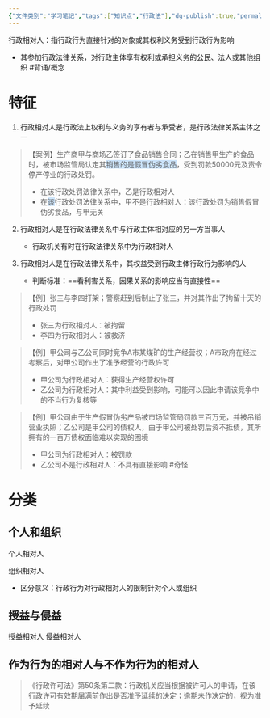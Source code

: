 ```yaml
---
{"文件类别":"学习笔记","tags":["知识点","行政法"],"dg-publish":true,"permalink":"/学习笔记studyup/知识点cheese/行政相对人/","dgPassFrontmatter":true,"created":"2024-09-19T14:15:52.372+08:00","updated":"2024-10-24T14:09:42.796+08:00"}
---
```


行政相对人：指行政行为直接针对的对象或其权利义务受到行政行为影响
- 其参加行政法律关系，对行政主体享有权利或承担义务的公民、法人或其他组织 #背诵/概念 
# 特征
1. 行政相对人是行政法上权利与义务的享有者与承受者，是行政法律关系主体之一
>【案例】生产商甲与商场乙签订了食品销售合同；乙在销售甲生产的食品时，被市场监管局认定其<span style="background:rgba(160, 204, 246, 0.55)">销售的是假冒伪劣食品</span>，受到罚款50000元及责令停产停业的行政处罚。
>- 在该行政处罚法律关系中，乙是行政相对人
>- 在<span style="background:rgba(160, 204, 246, 0.55)">该</span>行政处罚法律关系中，甲不是行政相对人：该行政处罚为销售假冒伪劣食品，与甲无关

2. 行政相对人是在行政法律关系中与行政主体相对应的另一方当事人
	- 行政机关有时在行政法律关系中为行政相对人

3. 行政相对人是在行政法律关系中，其权益受到行政主体行政行为影响的人
	- 判断标准：==看利害关系，因果关系的影响应当有直接性==
>【例】张三与李四打架；警察赶到后制止了张三，并对其作出了拘留十天的行政处罚
>- 张三为行政相对人：被拘留
>- 李四为行政相对人：被救济

>【例】甲公司与乙公司同时竞争A市某煤矿的生产经营权；A市政府在经过考察后，对甲公司作出了准予经营的行政许可
>- 甲公司为行政相对人：获得生产经营权许可
>- 乙公司为行政相对人：其中利益受到影响，可能可以因此申请该竞争中的不当行为复核等

>【例】甲公司由于生产假冒伪劣产品被市场监管局罚款三百万元，并被吊销营业执照；乙公司是甲公司的债权人，由于甲公司被处罚后资不抵债，其所拥有的一百万债权面临难以实现的困境
>- 甲公司为行政相对人：被罚款
>- 乙公司不是行政相对人：不具有直接影响 #奇怪 

# 分类
## 个人和组织
个人相对人

组织相对人

- 区分意义：行政行为对行政相对人的限制针对个人或组织

## 授益与侵益
授益相对人
侵益相对人
## 作为行为的相对人与不作为行为的相对人
>《行政许可法》第50条第二款：行政机关应当根据被许可人的申请，在该行政许可有效期届满前作出是否准予延续的决定；逾期未作决定的，视为准予延续
